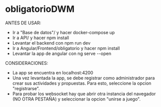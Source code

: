 # obligatorioDWM

ANTES DE USAR:
- Ir a "Base de datos"/ y hacer docker-compose up
- Ir a API/ y hacer npm install
- Levantar el backend con npm run dev
- Ir a Angular/Frontend/obligatorio y hacer npm install
- Levantar la app de angular con ng serve --open

CONSIDERACIONES:
- La app se encuentra en localhost:4200
- Una vez levantada la app, se debe registrar como administrador para crear sus actividades y propuestas. Para esto, seleccione la opcion "registrarse".
- Para probar los websocket hay que abrir otra instancia del navegador (NO OTRA PESTAÑA) y seleccionar la opcion "unirse a juego".
